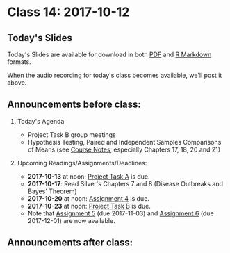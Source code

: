 # Class 14: 2017-10-12

## Today's Slides

Today's Slides are available for download in both [PDF](https://github.com/THOMASELOVE/431slides/blob/master/class_14/431_2017_class-14-slides.pdf) and [R Markdown](https://github.com/THOMASELOVE/431slides/blob/master/class_14/431_2017_class-14-slides.Rmd) formats. 

When the audio recording for today's class becomes available, we'll post it above.

## Announcements before class:

1. Today's Agenda
    - Project Task B group meetings
    - Hypothesis Testing, Paired and Independent Samples Comparisons of Means (see [Course Notes](https://thomaselove.github.io/431notes/), especially Chapters 17, 18, 20 and 21)
    
2. Upcoming Readings/Assignments/Deadlines:
    - **2017-10-13** at noon: [Project Task A](https://github.com/THOMASELOVE/431project/tree/master/TaskA) is due.
    - **2017-10-17**: Read Silver's Chapters 7 and 8 (Disease Outbreaks and Bayes' Theorem)
    - **2017-10-20** at noon: [Assignment 4](https://github.com/THOMASELOVE/431homework/blob/master/431-2017_assignment-4.md) is due.
    - **2017-10-23** at noon: [Project Task B](https://github.com/THOMASELOVE/431project/tree/master/TaskB) is due.
    - Note that [Assignment 5](https://github.com/THOMASELOVE/431homework/blob/master/431-2017_assignment-5.md) (due 2017-11-03) and [Assignment 6](https://github.com/THOMASELOVE/431homework/blob/master/431-2017_assignment-6.md) (due 2017-12-01) are now available.

## Announcements after class:
